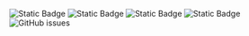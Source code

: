 ![Static Badge](https://img.shields.io/badge/blacklists-60-000000) ![Static Badge](https://img.shields.io/badge/blacklisted-3156804-cc0000) ![Static Badge](https://img.shields.io/badge/whitelisted-2244-00CC00) ![Static Badge](https://img.shields.io/badge/streaming_blacklist-28107-000000) ![GitHub issues](https://img.shields.io/github/issues/fabriziosalmi/blacklists)
